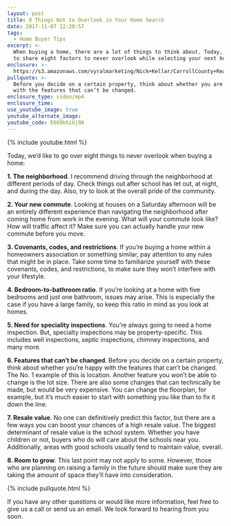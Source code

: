```yaml
---
layout: post
title: 8 Things Not to Overlook in Your Home Search
date: 2017-11-07 12:20:57
tags:
  - Home Buyer Tips
excerpt: >-
  When buying a home, there are a lot of things to think about. Today, we’d like
  to share eight factors to never overlook while selecting your next home.
enclosure: >-
  https://s3.amazonaws.com/vyralmarketing/Nick+Kellar/CarrollCounty+Real+Estate+8+Things+Not+to+Overlook.mp4
pullquote: >-
  Before you decide on a certain property, think about whether you are happy
  with the features that can’t be changed.
enclosure_type: video/mp4
enclosure_time:
use_youtube_image: true
youtube_alternate_image:
youtube_code: E6O9khiGj9A
---
```



{% include youtube.html %}

Today, we’d like to go over eight things to never overlook when buying a home:

**1. The neighborhood**. I recommend driving through the neighborhood at different periods of day. Check things out after school has let out, at night, and during the day. Also, try to look at the overall pride of the community.&nbsp;

**2. Your new commute**. Looking at houses on a Saturday afternoon will be an entirely different experience than navigating the neighborhood after coming home from work in the evening. What will your commute look like? How will traffic affect it? Make sure you can actually handle your new commute before you move.&nbsp;

**3. Covenants, codes, and restrictions**. If you’re buying a home within a homeowners association or something similar, pay attention to any rules that might be in place. Take some time to familiarize yourself with these covenants, codes, and restrictions, to make sure they won’t interfere with your lifestyle.&nbsp;

**4. Bedroom-to-bathroom ratio**. If you’re looking at a home with five bedrooms and just one bathroom, issues may arise. This is especially the case if you have a large family, so keep this ratio in mind as you look at homes.

**5. Need for speciality inspections**. You’re always going to need a home inspection. But, specialty inspections may be property-specific. This includes well inspections, septic inspections, chimney inspections, and many more.&nbsp;

**6. Features that can’t be changed**. Before you decide on a certain property, think about whether you’re happy with the features that can’t be changed. The No. 1 example of this is location. Another feature you won’t be able to change is the lot size. There are also some changes that can technically be made, but would be very expensive. You can change the floorplan, for example, but it’s much easier to start with something you like than to fix it down the line.&nbsp;

**7. Resale value**. No one can definitively predict this factor, but there are a few ways you can boost your chances of a high resale value. The biggest determinant of resale value is the school system. Whether you have children or not, buyers who do will care about the schools near you. Additionally, areas with good schools usually tend to maintain value, overall.

**8. Room to grow**. This last point may not apply to some. However, those who are planning on raising a family in the future should make sure they are taking the amount of space they’ll have into consideration.&nbsp;

{% include pullquote.html %}

If you have any other questions or would like more information, feel free to give us a call or send us an email. We look forward to hearing from you soon.&nbsp;